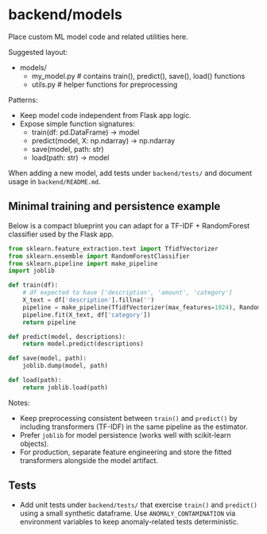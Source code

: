 # backend/models

Place custom ML model code and related utilities here.

Suggested layout:

- models/
  - my_model.py # contains train(), predict(), save(), load() functions
  - utils.py # helper functions for preprocessing

Patterns:

- Keep model code independent from Flask app logic.
- Expose simple function signatures:
  - train(df: pd.DataFrame) -> model
  - predict(model, X: np.ndarray) -> np.ndarray
  - save(model, path: str)
  - load(path: str) -> model

When adding a new model, add tests under `backend/tests/` and document usage in `backend/README.md`.

## Minimal training and persistence example

Below is a compact blueprint you can adapt for a TF-IDF + RandomForest classifier used by the Flask app.

```python
from sklearn.feature_extraction.text import TfidfVectorizer
from sklearn.ensemble import RandomForestClassifier
from sklearn.pipeline import make_pipeline
import joblib

def train(df):
    # df expected to have ['description', 'amount', 'category']
    X_text = df['description'].fillna('')
    pipeline = make_pipeline(TfidfVectorizer(max_features=1024), RandomForestClassifier(n_estimators=50))
    pipeline.fit(X_text, df['category'])
    return pipeline

def predict(model, descriptions):
    return model.predict(descriptions)

def save(model, path):
    joblib.dump(model, path)

def load(path):
    return joblib.load(path)
```

Notes:

- Keep preprocessing consistent between `train()` and `predict()` by including transformers (TF-IDF) in the same pipeline as the estimator.
- Prefer `joblib` for model persistence (works well with scikit-learn objects).
- For production, separate feature engineering and store the fitted transformers alongside the model artifact.

## Tests

- Add unit tests under `backend/tests/` that exercise `train()` and `predict()` using a small synthetic dataframe. Use `ANOMALY_CONTAMINATION` via environment variables to keep anomaly-related tests deterministic.
